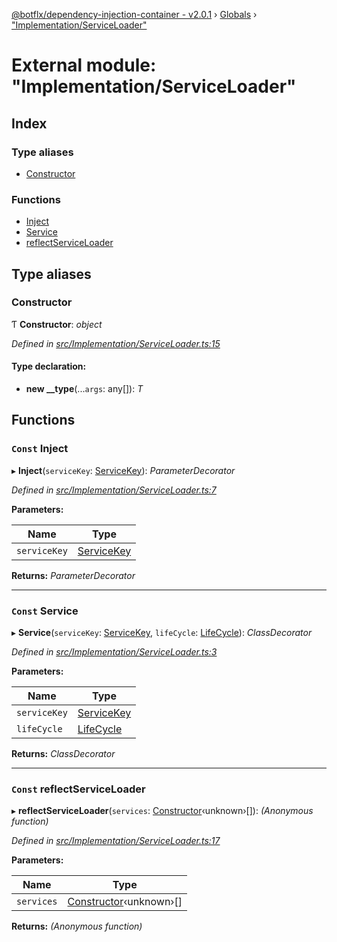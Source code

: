 [@botflx/dependency-injection-container - v2.0.1](../README.md) › [Globals](../globals.md) › ["Implementation/ServiceLoader"](_implementation_serviceloader_.md)

# External module: "Implementation/ServiceLoader"

## Index

### Type aliases

* [Constructor](_implementation_serviceloader_.md#constructor)

### Functions

* [Inject](_implementation_serviceloader_.md#const-inject)
* [Service](_implementation_serviceloader_.md#const-service)
* [reflectServiceLoader](_implementation_serviceloader_.md#const-reflectserviceloader)

## Type aliases

###  Constructor

Ƭ **Constructor**: *object*

*Defined in [src/Implementation/ServiceLoader.ts:15](https://github.com/botflux/dependency-injection-container/blob/49e0ae1/packages/DIContainer/src/Implementation/ServiceLoader.ts#L15)*

#### Type declaration:

* **new __type**(...`args`: any[]): *T*

## Functions

### `Const` Inject

▸ **Inject**(`serviceKey`: [ServiceKey](_interfaces_.md#servicekey)): *ParameterDecorator*

*Defined in [src/Implementation/ServiceLoader.ts:7](https://github.com/botflux/dependency-injection-container/blob/49e0ae1/packages/DIContainer/src/Implementation/ServiceLoader.ts#L7)*

**Parameters:**

Name | Type |
------ | ------ |
`serviceKey` | [ServiceKey](_interfaces_.md#servicekey) |

**Returns:** *ParameterDecorator*

___

### `Const` Service

▸ **Service**(`serviceKey`: [ServiceKey](_interfaces_.md#servicekey), `lifeCycle`: [LifeCycle](../enums/_interfaces_.lifecycle.md)): *ClassDecorator*

*Defined in [src/Implementation/ServiceLoader.ts:3](https://github.com/botflux/dependency-injection-container/blob/49e0ae1/packages/DIContainer/src/Implementation/ServiceLoader.ts#L3)*

**Parameters:**

Name | Type |
------ | ------ |
`serviceKey` | [ServiceKey](_interfaces_.md#servicekey) |
`lifeCycle` | [LifeCycle](../enums/_interfaces_.lifecycle.md) |

**Returns:** *ClassDecorator*

___

### `Const` reflectServiceLoader

▸ **reflectServiceLoader**(`services`: [Constructor](_implementation_serviceloader_.md#constructor)‹unknown›[]): *(Anonymous function)*

*Defined in [src/Implementation/ServiceLoader.ts:17](https://github.com/botflux/dependency-injection-container/blob/49e0ae1/packages/DIContainer/src/Implementation/ServiceLoader.ts#L17)*

**Parameters:**

Name | Type |
------ | ------ |
`services` | [Constructor](_implementation_serviceloader_.md#constructor)‹unknown›[] |

**Returns:** *(Anonymous function)*
